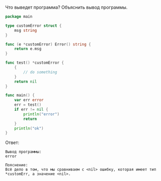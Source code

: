 Что выведет программа? Объяснить вывод программы.

```go
package main

type customError struct {
	msg string
}

func (e *customError) Error() string {
	return e.msg
}

func test() *customError {
	{
		// do something
	}
	return nil
}

func main() {
	var err error
	err = test()
	if err != nil {
		println("error")
		return
	}
	println("ok")
}
```

Ответ:
```
Вывод программы:
error

Пояснение:
Всё дело в том, что мы сравниваем с <nil> ошибку, которая имеет тип *customErr, а значение <nil>.

```
